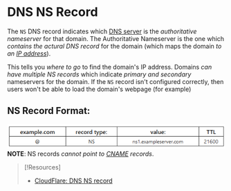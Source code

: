 
# DNS NS Record
The `NS` DNS record indicates which [DNS server](DNS.md) is the *authoritative nameserver* for that domain. The Authoritative Nameserver is the one which *contains the actural DNS record* for the domain (which maps the domain *to an [IP address](../../PNPT/PEH/networking/IP-addresses.md)*).

This tells you *where to go* to find the domain's IP address. Domains *can have multiple NS records* which indicate *primary and secondary* nameservers for the domain. If the `NS` record isn't configured correctly, then users won't be able to load the domain's webpage (for example)
## NS Record Format:
![](../networking-pics/NS-record-1.png)
**NOTE**: NS records *cannot point to [CNAME](CNAME.md) records*.

> [!Resources]
> - [CloudFlare: DNS NS record](https://www.cloudflare.com/learning/dns/dns-records/dns-ns-record/)

